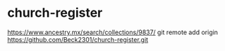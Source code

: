 # church-register
https://www.ancestry.mx/search/collections/9837/
git remote add origin https://github.com/Beck2301/church-register.git
